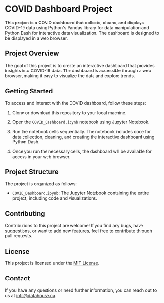 # COVID Dashboard Project

This project is a COVID dashboard that collects, cleans, and displays COVID-19 data using Python's Pandas library for data manipulation and Python Dash for interactive data visualization. The dashboard is designed to be displayed in a web browser.

## Project Overview

The goal of this project is to create an interactive dashboard that provides insights into COVID-19 data. The dashboard is accessible through a web browser, making it easy to visualize the data and explore trends.

## Getting Started

To access and interact with the COVID dashboard, follow these steps:

1. Clone or download this repository to your local machine.

2. Open the `COVID_Dashboard.ipynb` notebook using Jupyter Notebook.

3. Run the notebook cells sequentially. The notebook includes code for data collection, cleaning, and creating the interactive dashboard using Python Dash.

4. Once you run the necessary cells, the dashboard will be available for access in your web browser.

## Project Structure

The project is organized as follows:

- `COVID_Dashboard.ipynb`: The Jupyter Notebook containing the entire project, including code and visualizations.

## Contributing

Contributions to this project are welcome! If you find any bugs, have suggestions, or want to add new features, feel free to contribute through pull requests.

## License

This project is licensed under the [MIT License](LICENSE).

## Contact

If you have any questions or need further information, you can reach out to us at [info@datahouse.ca](mailto:info@datahouse.ca).
